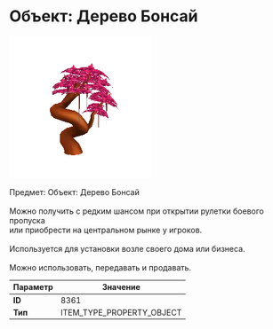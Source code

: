 # Объект: Дерево Бонсай

![Item Image](../img/8361.webp?raw=true)

Предмет: Объект: Дерево Бонсай<br><br>Можно получить с редким шансом при открытии рулетки боевого пропуска<br>или приобрести на центральном рынке у игроков.<br><br>Используется для установки возле своего дома или бизнеса.<br><br>Можно использовать, передавать и продавать.


| Параметр | Значение |
|----------|----------|
| **ID** | 8361 |
| **Тип** | ITEM_TYPE_PROPERTY_OBJECT |

